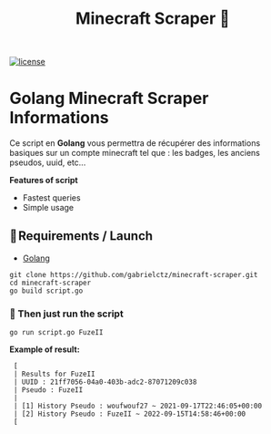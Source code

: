 <h1 align="center" id="title">Minecraft Scraper 🔎</h1><br>

[![license](https://img.shields.io/badge/License-GNU-blue.svg)](https://www.gnu.org/licenses/gpl-3.0.fr.html)


# **Golang Minecraft Scraper Informations**
Ce script en **Golang** vous permettra de récupérer des informations basiques sur un compte minecraft tel que : les badges, les anciens pseudos, uuid, etc... 

**Features of script**
- Fastest queries
- Simple usage

## **🔧 Requirements / Launch**

- [Golang](https://go.dev/doc/install)

```
git clone https://github.com/gabrielctz/minecraft-scraper.git
cd minecraft-scraper
go build script.go
```

### 💖 Then just run the script 

`go run script.go FuzeII`

**Example of result:**
```
 [
 | Results for FuzeII
 | UUID : 21ff7056-04a0-403b-adc2-87071209c038
 | Pseudo : FuzeII
 |
 | [1] History Pseudo : woufwouf27 ~ 2021-09-17T22:46:05+00:00
 | [2] History Pseudo : FuzeII ~ 2022-09-15T14:58:46+00:00
 [
```
